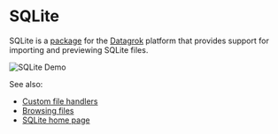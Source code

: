 # SQLite

SQLite is a [package](https://datagrok.ai/help/develop/#packages) for the [Datagrok](https://datagrok.ai) platform
that provides support for importing and previewing SQLite files.

![SQLite Demo](./images/demo.gif)

See also:

* [Custom file handlers](../../help/develop/how-to/files/file-handlers.md)
* [Browsing files](../../help/access/files/files.md)
* [SQLite home page](https://www.sqlite.org/index.html)
